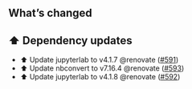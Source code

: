 ## What’s changed

## ⬆️ Dependency updates

- ⬆️ Update jupyterlab to v4.1.7 @renovate ([#591](https://github.com/hassio-addons/addon-jupyterlab/pull/591))
- ⬆️ Update nbconvert to v7.16.4 @renovate ([#593](https://github.com/hassio-addons/addon-jupyterlab/pull/593))
- ⬆️ Update jupyterlab to v4.1.8 @renovate ([#592](https://github.com/hassio-addons/addon-jupyterlab/pull/592))

